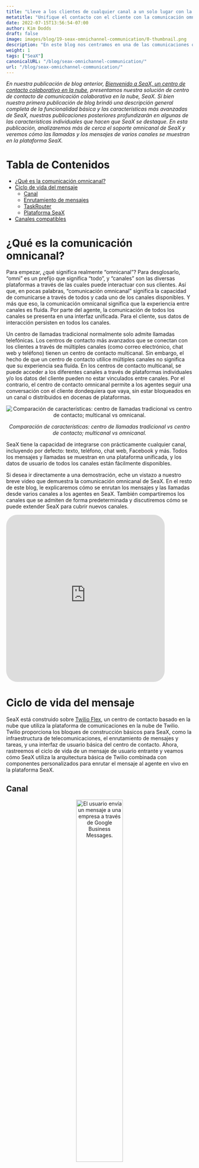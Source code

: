```yaml
---
title: "Lleve a los clientes de cualquier canal a un solo lugar con la comunicación omnicanal de SeaX"
metatitle: "Unifique el contacto con el cliente con la comunicación omnicanal de SeaX"
date: 2022-07-15T13:56:54-07:00
author: Kim Dodds 
draft: false
image: images/blog/19-seax-omnichannel-communication/0-thumbnail.png
description: "En este blog nos centramos en una de las comunicaciones omnicanal de SeaX, que permite que los mensajes de los usuarios de cualquier canal se muestren en la plataforma SeaX."
weight: 1
tags: ["SeaX"]
canonicalURL: "/blog/seax-omnichannel-communication/"
url: "/blog/seax-omnichannel-communication/"
---
```


*En nuestra publicación de blog anterior, [Bienvenido a SeaX, un centro de contacto colaborativo en la nube](https://seasalt.ai/blog/18-seax-collaborative-cloud-contact-center-introduction/), presentamos nuestra solución de centro de contacto de comunicación colaborativa en la nube, SeaX. Si bien nuestra primera publicación de blog brindó una descripción general completa de la funcionalidad básica y las características más avanzadas de SeaX, nuestras publicaciones posteriores profundizarán en algunas de las características individuales que hacen que SeaX se destaque. En esta publicación, analizaremos más de cerca el soporte omnicanal de SeaX y veremos cómo las llamadas y los mensajes de varios canales se muestran en la plataforma SeaX.*

# Tabla de Contenidos
- [¿Qué es la comunicación omnicanal?](#what-is-omnichannel-communication)
- [Ciclo de vida del mensaje](#message-lifecycle)
    - [Canal](#channel)
    - [Enrutamiento de mensajes](#message-routing)
    - [TaskRouter](#taskrouter)
    - [Plataforma SeaX](#seax-platform)
- [Canales compatibles](#supported-channels)

# ¿Qué es la comunicación omnicanal?

Para empezar, ¿qué significa realmente “omnicanal”? Para desglosarlo, “omni” es un prefijo que significa “todo”, y “canales” son las diversas plataformas a través de las cuales puede interactuar con sus clientes. Así que, en pocas palabras, “comunicación omnicanal” significa la capacidad de comunicarse a través de todos y cada uno de los canales disponibles. Y más que eso, la comunicación omnicanal significa que la experiencia entre canales es fluida. Por parte del agente, la comunicación de todos los canales se presenta en una interfaz unificada. Para el cliente, sus datos de interacción persisten en todos los canales.

Un centro de llamadas tradicional normalmente solo admite llamadas telefónicas. Los centros de contacto más avanzados que se conectan con los clientes a través de múltiples canales (como correo electrónico, chat web y teléfono) tienen un centro de contacto multicanal. Sin embargo, el hecho de que un centro de contacto utilice múltiples canales no significa que su experiencia sea fluida. En los centros de contacto multicanal, se puede acceder a los diferentes canales a través de plataformas individuales y/o los datos del cliente pueden no estar vinculados entre canales. Por el contrario, el centro de contacto omnicanal permite a los agentes seguir una conversación con el cliente dondequiera que vaya, sin estar bloqueados en un canal o distribuidos en docenas de plataformas.

<center>
<img src="/images/blog/19-seax-omnichannel-communication/1-contact-center-comparison.png" alt="Comparación de características: centro de llamadas tradicional vs centro de contacto; multicanal vs omnicanal."/>

*Comparación de características: centro de llamadas tradicional vs centro de contacto; multicanal vs omnicanal.*
</center>

SeaX tiene la capacidad de integrarse con prácticamente cualquier canal, incluyendo por defecto: texto, teléfono, chat web, Facebook y más. Todos los mensajes y llamadas se muestran en una plataforma unificada, y los datos de usuario de todos los canales están fácilmente disponibles.

Si desea ir directamente a una demostración, eche un vistazo a nuestro breve video que demuestra la comunicación omnicanal de SeaX. En el resto de este blog, le explicaremos cómo se enrutan los mensajes y las llamadas desde varios canales a los agentes en SeaX. También compartiremos los canales que se admiten de forma predeterminada y discutiremos cómo se puede extender SeaX para cubrir nuevos canales.

<iframe width="85%" height="450px" src="https://www.youtube.com/embed/usb-RK7sHlA" title="Reproductor de video de YouTube" frameborder="0" allow="accelerometer; autoplay; clipboard-write; encrypted-media; gyroscope; picture-in-picture" allowfullscreen style="border-radius: 30px;"></iframe>

# Ciclo de vida del mensaje

SeaX está construido sobre [Twilio Flex](https://www.twilio.com/flex), un centro de contacto basado en la nube que utiliza la plataforma de comunicaciones en la nube de Twilio. Twilio proporciona los bloques de construcción básicos para SeaX, como la infraestructura de telecomunicaciones, el enrutamiento de mensajes y tareas, y una interfaz de usuario básica del centro de contacto. Ahora, rastreemos el ciclo de vida de un mensaje de usuario entrante y veamos cómo SeaX utiliza la arquitectura básica de Twilio combinada con componentes personalizados para enrutar el mensaje al agente en vivo en la plataforma SeaX.

## Canal

<center>
<img src="/images/blog/19-seax-omnichannel-communication/2-example-message.jpg" alt="El usuario envía un mensaje a una empresa a través de Google Business Messages.", style="width:50%"/>

*Enviando un mensaje a una empresa a través de Google Business Messages.*
</center>

El viaje de un mensaje comienza con el usuario escribiendo el mensaje y enviándolo en una plataforma compatible. El ejemplo anterior muestra a alguien enviando un mensaje al chatbot Seasalt.ai en Google Business Messages. Google Business Messages no es compatible con Twilio por defecto, por lo que utilizamos un conector de canal personalizado desarrollado por Seasalt.ai para conectar la plataforma de Google con Twilio y SeaX.

Una vez que se envía el mensaje, el conector personalizado lo entrega a la API de mensajería de Twilio. En este punto, Twilio crea un nuevo contexto de conversación para el usuario y se prepara para enrutar el mensaje.

## Enrutamiento de mensajes

<center>
<img src="/images/blog/19-seax-omnichannel-communication/3-studio-flow.png" alt="Un Studio Flow simple que enruta mensajes a un chatbot o a un agente en vivo."/>

*Un Studio Flow simple que enruta mensajes a un chatbot o a un agente en vivo.*
</center>

Una vez que Twilio ha recibido el mensaje, debe ser enrutado al lugar correcto. Para este propósito, utilizamos [Twilio Studio Flows](https://www.twilio.com/studio) para determinar si proporcionar una respuesta automatizada, reenviar el mensaje a un chatbot, conectar al usuario con un agente en vivo o realizar alguna otra acción.

En el ejemplo simple proporcionado anteriormente, todos los mensajes entrantes se reenviarán a un chatbot a menos que contengan las palabras "agente en vivo", en cuyo caso el usuario será transferido a un agente en vivo en la plataforma SeaX.

## TaskRouter

<center>
<img src="/images/blog/19-seax-omnichannel-communication/4-taskrouter.png" alt="Diagrama de la arquitectura de TaskRouter."/>

*Diagrama de la arquitectura de TaskRouter. [Fuente](https://twilio-cms-prod.s3.amazonaws.com/images/taskrouter-diagram.width-800.png).*
</center>

Una vez que un mensaje se transfiere a SeaX, el siguiente paso es decidir qué agente lo recibirá. El [TaskRouter de Twilio](https://www.twilio.com/taskrouter) distribuye tareas como mensajes y llamadas telefónicas a los agentes en SeaX que mejor pueden manejarlas. A cada agente en SeaX se le pueden asignar habilidades como los idiomas que hablan, el departamento en el que trabajan, si deben atender a clientes VIP, etc. El TaskRouter verificará la información conocida sobre el usuario y el mensaje y luego seleccionará al trabajador más apropiado para manejar el problema. El Studio Flow del paso anterior se puede personalizar para obtener información adicional (como el idioma preferido) y la información del cliente se puede mantener en todas las conversaciones y canales para garantizar que su experiencia sea fluida.

## Plataforma SeaX

<center>
<img src="/images/blog/19-seax-omnichannel-communication/5-seax-incoming-messages.png" alt="Llamadas y mensajes entrantes que aparecen en la plataforma SeaX.", style="width:50%"/>

*Llamadas y mensajes entrantes que aparecen en la plataforma SeaX.*
</center>

Finalmente, el mensaje entrante se mostrará al agente apropiado en la plataforma SeaX. Los agentes pueden manejar múltiples tareas de múltiples canales simultáneamente. En la imagen de arriba, un agente tiene una llamada entrante, un mensaje de Facebook y un mensaje de chat web. El agente puede aceptar la tarea o rechazarla para que se pase al siguiente agente disponible.

# Canales compatibles

Esperemos que ahora esté más claro qué es la comunicación omnicanal y cómo mejora la experiencia del usuario y del agente. La pregunta final es: ¿qué canales son realmente compatibles de forma predeterminada?

<center>
<img src="/images/blog/19-seax-omnichannel-communication/6-channel-comparison.png" alt="Comparación de canales compatibles entre el centro de llamadas tradicional, Twilio Flex básico y SeaX."/>

*Comparación de canales compatibles entre el centro de llamadas tradicional, Twilio Flex básico y SeaX.*
</center>

Como se mencionó anteriormente, un centro de llamadas tradicional normalmente solo admite llamadas telefónicas. Las empresas aún pueden interactuar con los clientes en las redes sociales o por correo electrónico, pero estos mensajes no están integrados en una plataforma unificada.

Twilio Flex, por otro lado, sienta las bases para un fantástico centro de contacto omnicanal. Sin embargo, tiene pocos canales disponibles de forma predeterminada. Además de las llamadas telefónicas y los mensajes de texto, también tienen soporte beta para Facebook, WhatsApp y correo electrónico.

SeaX se basa en Flex para agregar soporte integrado para algunos de los canales más solicitados: como Google Business Messages, Discord, Line e Instagram. Además, Seasalt.ai siempre está trabajando con los clientes para incorporar nuevos canales a la línea de SeaX. SeaX es altamente personalizable y fácilmente extensible, lo que significa que podemos trabajar con su empresa para integrar cualquier canal que más desee.

Gracias por tomarse el tiempo de leer sobre cómo el centro de contacto en la nube de SeaX utiliza la comunicación omnicanal para brindar una experiencia fluida al cliente y al agente. Esté atento a nuestra próxima publicación de blog, que explorará lo que significa ser un "centro de contacto distribuido". Si está interesado en obtener más información de inmediato, complete nuestro [formulario de reserva de demostración](https://meetings.hubspot.com/seasalt-ai/seasalt-meeting) para ver de primera mano la plataforma SeaX.
